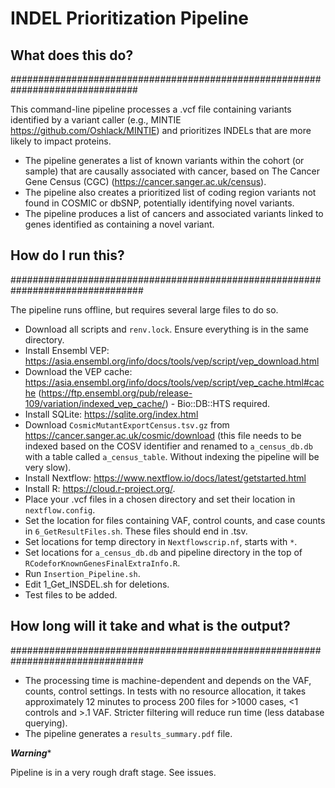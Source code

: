 # INDEL Prioritization Pipeline

## What does this do?
###############################################################################

This command-line pipeline processes a .vcf file containing variants identified by a variant caller (e.g., MINTIE https://github.com/Oshlack/MINTIE) and prioritizes INDELs that are more likely to impact proteins.

- The pipeline generates a list of known variants within the cohort (or sample) that are causally associated with cancer, based on The Cancer Gene Census (CGC) (https://cancer.sanger.ac.uk/census).
- The pipeline also creates a prioritized list of coding region variants not found in COSMIC or dbSNP, potentially identifying novel variants.
- The pipeline produces a list of cancers and associated variants linked to genes identified as containing a novel variant.

## How do I run this?
################################################################################

The pipeline runs offline, but requires several large files to do so.

- Download all scripts and `renv.lock`. Ensure everything is in the same directory. 
- Install Ensembl VEP: https://asia.ensembl.org/info/docs/tools/vep/script/vep_download.html
- Download the VEP cache: https://asia.ensembl.org/info/docs/tools/vep/script/vep_cache.html#cache
    (https://ftp.ensembl.org/pub/release-109/variation/indexed_vep_cache/) - Bio::DB::HTS required.
- Install SQLite: https://sqlite.org/index.html
- Download `CosmicMutantExportCensus.tsv.gz` from https://cancer.sanger.ac.uk/cosmic/download (this file needs to be indexed based on the COSV identifier and renamed to `a_census_db.db` with a table called `a_census_table`.  Without indexing the pipeline will be very slow).
- Install Nextflow: https://www.nextflow.io/docs/latest/getstarted.html
- Install R: https://cloud.r-project.org/. 
- Place your .vcf files in a chosen directory and set their location in `nextflow.config`.
- Set the location for files containing VAF, control counts, and case counts in `6_GetResultFiles.sh`. These files should end in .tsv.
- Set locations for temp directory in `Nextflowscrip.nf`, starts with `*`.
- Set locations for `a_census_db.db` and pipeline directory in the top of `RCodeforKnownGenesFinalExtraInfo.R`.
- Run `Insertion_Pipeline.sh`.
- Edit 1_Get_INSDEL.sh for deletions.
- Test files to be added. 

## How long will it take and what is the output?
################################################################################

- The processing time is machine-dependent and depends on the VAF, counts, control settings. In tests with no resource allocation, it takes approximately 12 minutes to process 200 files for >1000 cases, <1 controls and >.1 VAF. Stricter filtering will reduce run time (less database querying).  
- The pipeline generates a `results_summary.pdf` file.

*****Warning******

Pipeline is in a very rough draft stage. See issues.  

